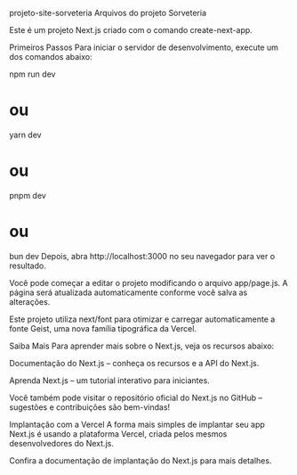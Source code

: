 projeto-site-sorveteria
Arquivos do projeto Sorveteria

Este é um projeto Next.js criado com o comando create-next-app.

Primeiros Passos
Para iniciar o servidor de desenvolvimento, execute um dos comandos abaixo:

npm run dev
# ou
yarn dev
# ou
pnpm dev
# ou
bun dev
Depois, abra http://localhost:3000 no seu navegador para ver o resultado.

Você pode começar a editar o projeto modificando o arquivo app/page.js. A página será atualizada automaticamente conforme você salva as alterações.

Este projeto utiliza next/font para otimizar e carregar automaticamente a fonte Geist, uma nova família tipográfica da Vercel.

Saiba Mais
Para aprender mais sobre o Next.js, veja os recursos abaixo:

Documentação do Next.js – conheça os recursos e a API do Next.js.

Aprenda Next.js – um tutorial interativo para iniciantes.

Você também pode visitar o repositório oficial do Next.js no GitHub – sugestões e contribuições são bem-vindas!

Implantação com a Vercel
A forma mais simples de implantar seu app Next.js é usando a plataforma Vercel, criada pelos mesmos desenvolvedores do Next.js.

Confira a documentação de implantação do Next.js para mais detalhes.
